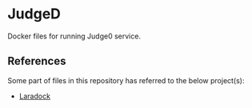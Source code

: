 # JudgeD

Docker files for running Judge0 service.

## References

Some part of files in this repository has referred to the below project(s):

- [Laradock](https://github.com/laradock/laradock)